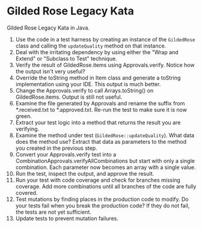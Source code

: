 # Gilded Rose Legacy Kata
Gilded Rose Legacy Kata in Java.

1. Use the code in a test harness by creating an instance of the `GildedRose` class and calling the `updateQuality` method on that instance.
1. Deal with the irritating dependency by using either the "Wrap and Extend" or "Subclass to Test" technique.
1. Verify the result of GildedRose.items using Approvals.verify. Notice how the output isn't very useful? 
1. Override the toString method in Item class and generate a toString implementation using your IDE. This output is much better. 
1. Change the Approvals.verify to call Arrays.toString() on GildedRose.items. Output is still not useful.
1. Examine the file generated by Approvals and rename the suffix from *.received.txt to *.approved.txt. Re-run the test to make sure it is now green.
1. Extract your test logic into a method that returns the result you are verifying.
1. Examine the method under test (`GildedRose::updateQuality`). What data does the method use? Extract that data as parameters to the method you created in the previous step. 
1. Convert your Approvals.verify test into a CombinationApprovals.verifyAllCombinations but start with only a single combination. Each parameter now becomes an array with a single value.
1. Run the test, inspect the output, and approve the result.
1. Run your test with code coverage and check for branches missing coverage. Add more combinations until all branches of the code are fully covered.
1. Test mutations by finding places in the production code to modify. Do your tests fail when you break the production code? If they do not fail, the tests are not yet sufficient.
1. Update tests to prevent mutation failures.